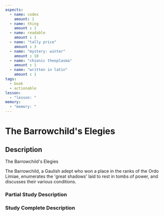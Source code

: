 ```yaml
---
aspects: 
  - name: codex
    amount: 1
  - name: thing
    amount : 1
  - name: readable
    amount : 1
  - name: "tally price"
    amount : 3
  - name: "mystery: winter"
    amount : 10
  - name: "chionic theoplasma"
    amount : 1
  - name: "written in latin"
    amount : 1
tags:
  - book
  - actionable
lesson:
  - "lesson: "
memory:
  - "memory: "
---
```


# The Barrowchild's Elegies

## Description
The Barrowchild's Elegies

The Barrowchild, a Gaulish adept who won a place in the ranks of the Ordo Limiae, enumerates the 'great shadows' laid to rest in tombs of power, and discusses their various conditions.
### Partial Study Description

### Study Complete Description
